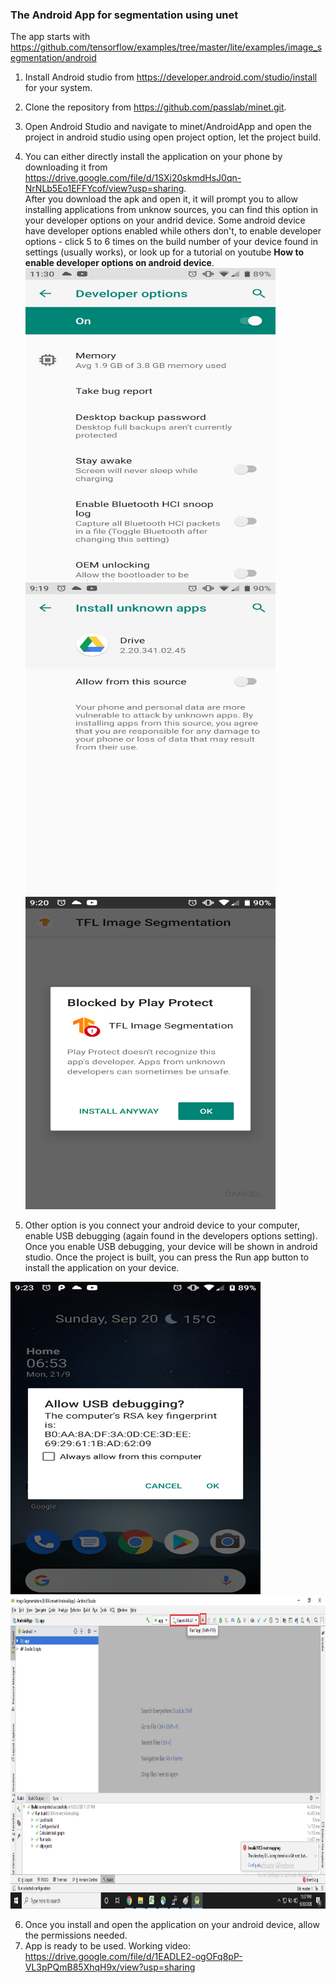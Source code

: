 ### The Android App for segmentation using unet
The app starts with https://github.com/tensorflow/examples/tree/master/lite/examples/image_segmentation/android 


1. Install Android studio from https://developer.android.com/studio/install for your system.
2. Clone the repository from https://github.com/passlab/minet.git.
3. Open Android Studio and navigate to minet/AndroidApp and open the project in android studio using open project option, let the project build.
4. You can either directly install the application on your phone by downloading it from https://drive.google.com/file/d/1SXi20skmdHsJ0qn-NrNLb5Eo1EFFYcof/view?usp=sharing. \
   After you download the apk and open it, it will prompt you to allow installing applications from unknow sources, you can find this option in your developer options on your        andrid device. Some android device have developer options enabled while others don't, to enable developer options - click 5 to 6 times on the build number of your device found in settings (usually works), or look up for a tutorial on youtube **How to enable developer options on android device**. 
   <img src="https://github.com/passlab/minet/blob/master/AndroidApp/media/Screenshot_20200920-233017.png" height="500" width="400">
   <img src="https://github.com/passlab/minet/blob/master/AndroidApp/media/Screenshot_20200920-211938.png" height="500" width="400">
   <img src="https://github.com/passlab/minet/blob/master/AndroidApp/media/Screenshot_20200920-212002.png" height="500" width="400">
   

5. Other option is you connect your android device to your computer, enable USB debugging (again found in the developers options setting). Once you enable USB debugging, your device will be shown in android studio. Once the project is built, you can press the Run app button to install the application on your device.
<img src="https://github.com/passlab/minet/blob/master/AndroidApp/media/Screenshot_20200920-212336.png" height="500" width="400">
<img src="https://github.com/passlab/minet/blob/master/AndroidApp/media/Device.png" height="500" width="800">



6. Once you install and open the application on your android device, allow the permissions needed. 
7. App is ready to be used. Working video:
   https://drive.google.com/file/d/1EADLE2-ogOFq8pP-VL3pPQmB85XhqH9x/view?usp=sharing